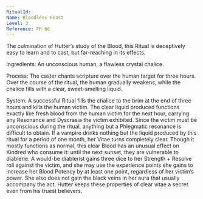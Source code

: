 ```yaml
---
RitualId: 
Name: Bloodless Feast
Level: 3
Reference: FR 66
---
```

The culmination of Hutter’s study of the Blood, this Ritual is deceptively easy to learn and to cast, but far-reaching in its effects.   

Ingredients: An unconscious human, a flawless crystal chalice.  

Process: The caster chants scripture over the human target for three hours. Over the course of the ritual, the human gradually weakens, while the chalice fills with a clear, sweet-smelling liquid.   

System: A successful Ritual fills the chalice to the brim at the end of three hours and kills the human victim. The clear liquid produced functions exactly like fresh blood from the human victim for the next hour, carrying any Resonance and Dyscrasia the victim exhibited. Since the victim must be unconscious during the ritual, anything but a Phlegmatic resonance is difficult to obtain. If a vampire drinks nothing but the liquid produced by this ritual for a period of one month, her Vitae turns completely clear. Though it mostly functions as normal, this clear Blood has an unusual effect on Kindred who consume it: until the next sunset, they are vulnerable to diablerie. A would-be diablerist gains three dice to her Strength + Resolve roll against the victim, and she may use the experience points she gains to increase her Blood Potency by at least one point, regardless of her victim’s power. She also does not gain the black veins in her aura that usually accompany the act. Hutter keeps these properties of clear vitae a secret even from his truest believers.